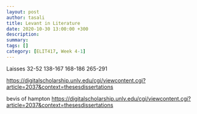 ```yaml
---
layout: post
author: tasali
title: Levant in Literature
date: 2020-10-30 13:00:00 +300
description: 
summary: 
tags: []
category: [ELIT417, Week 4-1]
---
```


Laisses 32-52 138-167 168-186 265-291

https://digitalscholarship.unlv.edu/cgi/viewcontent.cgi?article=2037&context=thesesdissertations

bevis of hampton 
https://digitalscholarship.unlv.edu/cgi/viewcontent.cgi?article=2037&context=thesesdissertations